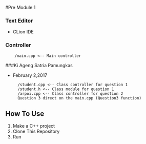 #Pre Module 1

### Text Editor
* CLion IDE

### Controller

        /main.cpp <-- Main controller

###Ki Ageng Satria Pamungkas
* February 2,2017

        /student.cpp <-- Class controller for question 1
        /student.h <-- Class module for question 1
        /arpoi.cpp <-- Class controller for question 2
        Question 3 direct on the main.cpp (Question3 function)
        
## How To Use
1. Make a C++ project
2. Clone This Repository
3. Run
